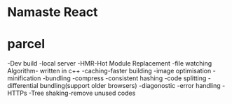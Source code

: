 # Namaste React


# parcel
-Dev build
-local server
-HMR-Hot Module Replacement
-file watching Algorithm- written in c++
-caching-faster building
-image optimisation
-minification
-bundling
-compress
-consistent hashing
-code splitting 
-differential bundling(support older browsers)
-diagonostic
-error handling
-HTTPs
-Tree shaking-remove unused codes
